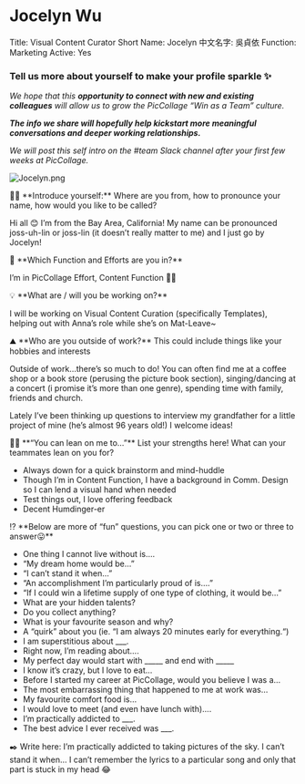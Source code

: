 # Jocelyn Wu

Title: Visual Content Curator
Short Name: Jocelyn
中文名字: 吳貞依
Function: Marketing
Active: Yes

### Tell us more about yourself to make your profile sparkle ✨

*We hope that this **opportunity to connect with new and existing colleagues** will allow us to grow the PicCollage “Win as a Team” culture.* 

***The info we share will hopefully help kickstart more meaningful conversations and deeper working relationships.*** 

*We will post this self intro on the #team Slack channel after your first few weeks at PicCollage.* 

![Jocelyn.png](Jocelyn%20Wu%20e4876b825e284aeabc96007a4a2df95d/Jocelyn.png)

<aside>
👋🏻 **Introduce yourself:** Where are you from, how to pronounce your name, how would you like to be called?

</aside>

Hi all 😊 I’m from the Bay Area, California! My name can be pronounced joss-uh-lin or joss-lin (it doesn’t really matter to me) and I just go by Jocelyn!

<aside>
💼 **Which Function and Efforts are you in?**

</aside>

I’m in PicCollage Effort, Content Function 🙆‍♀️

<aside>
💡 **What are / will you be working on?**

</aside>

I will be working on Visual Content Curation (specifically Templates), helping out with Anna’s role while she’s on Mat-Leave~ 

<aside>
⛰️ **Who are you outside of work?** This could include things like your hobbies and interests

</aside>

Outside of work…there’s so much to do! You can often find me at a coffee shop or a book store (perusing the picture book section), singing/dancing at a concert (i promise it’s more than one genre), spending time with family, friends and church. 

Lately I’ve been thinking up questions to interview my grandfather for a little project of mine (he’s almost 96 years old!) I welcome ideas!

<aside>
💪🏻 **“You can lean on me to…”** List your strengths here! What can your teammates lean on you for?

</aside>

- Always down for a quick brainstorm and mind-huddle
- Though I’m in Content Function, I have a background in Comm. Design so I can lend a visual hand when needed
- Test things out, I love offering feedback
- Decent Humdinger-er

<aside>
⁉️ **Below are more of “fun” questions, you can pick one or two or three to answer😛**

</aside>

- One thing I cannot live without is….
- “My dream home would be…”
- “I can’t stand it when…”
- “An accomplishment I’m particularly proud of is….”
- “If I could win a lifetime supply of one type of clothing, it would be…”
- What are your hidden talents?
- Do you collect anything?
- What is your favourite season and why?
- A “quirk” about you (ie. “I am always 20 minutes early for everything.“)
- I am superstitious about ___.
- Right now, I’m reading about….
- My perfect day would start with _____ and end with _____
- I know it’s crazy, but I love to eat…
- Before I started my career at PicCollage, would you believe I was a…
- The most embarrassing thing that happened to me at work was…
- My favourite comfort food is…
- I would love to meet (and even have lunch with)….
- I’m practically addicted to ___.
- The best advice I ever received was ___.

<aside>
✒️ Write here: I’m practically addicted to taking pictures of the sky. I can’t stand it when… I can’t remember the lyrics to a particular song and only that part is stuck in my head 😂

</aside>